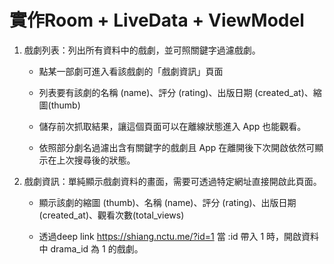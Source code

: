 # 實作Room + LiveData + ViewModel



1. 戲劇列表：列出所有資料中的戲劇，並可照關鍵字過濾戲劇。

    * 點某一部劇可進入看該戲劇的「戲劇資訊」頁面

    * 列表要有該劇的名稱 (name)、評分 (rating)、出版日期 (created_at)、縮圖(thumb)

    * 儲存前次抓取結果，讓這個頁面可以在離線狀態進入 App 也能觀看。

    * 依照部分劇名過濾出含有關鍵字的戲劇且 App 在離開後下次開啟依然可顯示在上次搜尋後的狀態。

 

2. 戲劇資訊：單純顯示戲劇資料的畫面，需要可透過特定網址直接開啟此頁面。

    * 顯示該劇的縮圖 (thumb)、名稱 (name)、評分 (rating)、出版日期 (created_at)、觀看次數(total_views)

    * 透過deep link https://shiang.nctu.me/?id=1 當 :id 帶入 1 時，開啟資料中 drama_id 為 1 的戲劇。

